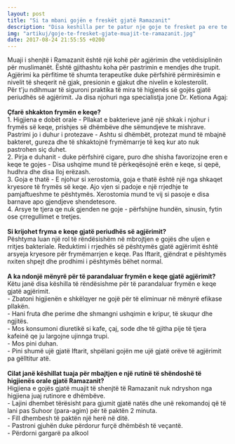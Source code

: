 ```yaml
---
layout: post
title: "Si ta mbani gojën e freskët gjatë Ramazanit"
description: "Disa keshilla per te patur nje goje te fresket pa ere te keqe gjate muajit te Ramazanit"
img: "artikuj/goje-te-fresket-gjate-muajit-te-ramazanit.jpg"
date: 2017-08-24 21:55:55 +0200
---
```


<p>
Muaji i shenjtë i Ramazanit është një kohë për agjërimin dhe vetëdisiplinën për muslimanët. Është gjithashtu koha për pastrimin e mendjes dhe trupit.
<br/>
Agjërimi ka përfitime të shumta terapeutike duke përfshirë përmirësimin e nivelit të sheqerit në gjak, presionin e gjakut dhe nivelin e kolesterolit.
<br/>
Për t'ju ndihmuar të siguroni praktika të mira të higjenës së gojës gjatë periudhës së agjërimit. Ja disa njohuri nga specialistja jone Dr. Ketiona Agaj:
<br/>
<br/>
<strong>Çfarë shkakton frymën e keqe?</strong>
<br/>
1. Higjiena e dobët orale - Pllakat e bakterieve janë një shkak i njohur i frymës së keqe, prishjes së dhëmbëve dhe sëmundjeve te mishrave. Pastrimi jo i duhur i protezave - Ashtu si dhëmbët, protezat mund të mbajnë bakteret, gureza dhe të shkaktojnë frymëmarrje të keq kur ato nuk pastrohen siç duhet. 
<br/>
2. Pirja e duhanit - duke përfshirë cigare, puro dhe shisha favorizojne eren e keqe te gojes - Disa ushqime mund të përkeqësojnë erën e keqe, si qepë, hudhra dhe disa lloj erëzash. 
<br/>
3. Goja e thatë - E njohur si xerostomia, goja e thatë është një nga shkaqet kryesore të frymës së keqe. Ajo vjen si padoje e një rrjedhje te pamjaftueshme te pështymës. Xerostomia mund te vij si pasoje e disa barnave apo gjendjeve shendetesore.
<br/>
4. Arsye te tjera qe nuk gjenden ne goje - përfshijne hundën, sinusin, fytin ose çrregullimet e tretjes.
<br/>
<br/>
<strong>Si krijohet fryma e keqe gjatë periudhës së agjërimit?</strong>
<br/>
Pështyma luan një rol të rëndësishëm në mbrojtjen e gojës dhe uljen e rritjes bakteriale. Reduktimi i rrjedhës së pështymës gjatë agjërimit është arsyeja kryesore për frymëmarrjen e keqe. Pas Iftarit, gjëndrat e pështymës nxiten shpejt dhe prodhimi i pështymës bëhet normal. 
<br/>
<br/>
<strong>A ka ndonjë mënyrë për të parandaluar frymën e keqe gjatë agjërimit?</strong>
Këtu janë disa këshilla të rëndësishme për të parandaluar frymën e keqe gjatë agjërimit.
<br/>
- Zbatoni higjienën e shkëlqyer ne gojë për të eliminuar në mënyrë efikase pllakën.
<br/>
- Hani fruta dhe perime dhe shmangni ushqimin e kripur, të skuqur dhe ngjitës.
<br/>
- Mos konsumoni diuretikë si kafe, çaj, sode dhe të gjitha pije të tjera kafeinë qe ju largojne ujinnga trupi.
<br/>
- Mos pini duhan.
<br/>
- Pini shumë ujë gjatë Iftarit, shpëlani gojën me ujë gjatë orëve të agjërimit pa gëlltitur atë.
<br/>
<br/>
<strong>Cilat janë këshillat tuaja për mbajtjen e një rutinë të shëndoshë të higjienës orale gjatë Ramazanit?</strong>
<br/>
Higjiena e gojës gjatë muajit të shenjtë të Ramazanit nuk ndryshon nga higjiena juaj rutinore e dhëmbëve.
<br/>
- Lajini dhembet tërësisht para gjumit gjatë natës dhe unë rekomandoj që të lani pas Suhoor (para-agim) për të paktën 2 minuta.
<br/>
- Fill dhembesh të paktën një herë në ditë.
<br/>
- Pastroni gjuhën duke përdorur furçë dhëmbësh të veçantë. 
<br/>
- Përdorni gargarë pa alkool
</p>